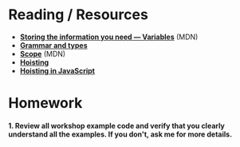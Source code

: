 # Reading / Resources

- [**Storing the information you need — Variables**](https://developer.mozilla.org/en-US/docs/Learn/JavaScript/First_steps/Variables) (MDN)
- [**Grammar and types**](https://developer.mozilla.org/en-US/docs/Web/JavaScript/Guide/Grammar_and_types)
- [**Scope**](https://developer.mozilla.org/en-US/docs/Glossary/Scope) (MDN)
- [**Hoisting**](https://developer.mozilla.org/en-US/docs/Glossary/Hoisting)
- [**Hoisting in JavaScript**](https://medium.com/@vishwasacharya/hoisting-in-javascript-b656f8d0084b)

# Homework

#### 1. Review all workshop example code and verify that you clearly understand all the examples. If you don't, ask me for more details.
